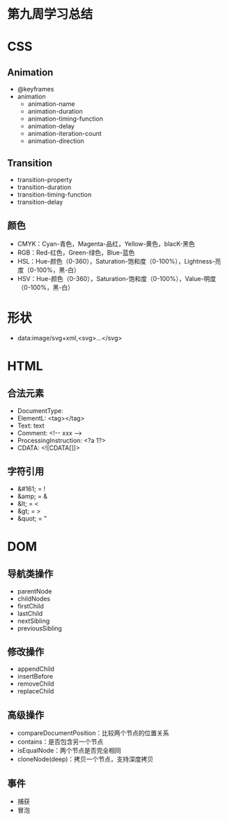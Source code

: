 # 第九周学习总结

# CSS
## Animation
* @keyframes
* animation
	* animation-name
	* animation-duration
	* animation-timing-function
	* animation-delay
	* animation-iteration-count
	* animation-direction

## Transition
* transition-property
* transition-duration
* transition-timing-function
* transition-delay

## 颜色
* CMYK：Cyan-青色，Magenta-品红，Yellow-黄色，blacK-黑色
* RGB：Red-红色，Green-绿色，Blue-蓝色
* HSL：Hue-颜色（0-360），Saturation-饱和度（0-100%），Lightness-亮度（0-100%，黑-白）
* HSV：Hue-颜色（0-360），Saturation-饱和度（0-100%），Value-明度（0-100%，黑-白）

# 形状
* data:image/svg+xml,\<svg\>...\</svg\>

# HTML
## 合法元素
* DocumentType: <!Document html>
* ElementL: \<tag\>\</tag\>
* Text: text
* Comment: \<!-- xxx --\>
* ProcessingInstruction: \<?a 1?\>
* CDATA: \<![CDATA[]]\>

## 字符引用
* \&#161; = !
* \&amp; = &
* \&lt; = <
* \&gt; = >
* \&quot; = "

# DOM
## 导航类操作
* parentNode
* childNodes
* firstChild
* lastChild
* nextSibling
* previousSibling

## 修改操作
* appendChild
* insertBefore
* removeChild
* replaceChild

## 高级操作
* compareDocumentPosition：比较两个节点的位置关系
* contains：是否包含另一个节点
* isEqualNode：两个节点是否完全相同
* cloneNode(deep)：拷贝一个节点，支持深度拷贝

## 事件
* 捕获
* 冒泡
